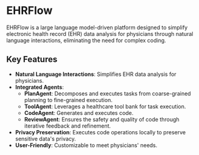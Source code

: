 # EHRFlow

EHRFlow is a large language model-driven platform designed to simplify electronic health record (EHR) data analysis for physicians through natural language interactions, eliminating the need for complex coding.

## Key Features

- **Natural Language Interactions**: Simplifies EHR data analysis for physicians.
- **Integrated Agents**:
  - **PlanAgent**: Decomposes and executes tasks from coarse-grained planning to fine-grained execution.
  - **ToolAgent**: Leverages a healthcare tool bank for task execution.
  - **CodeAgent**: Generates and executes code.
  - **ReviewAgent**: Ensures the safety and quality of code through iterative feedback and refinement.
- **Privacy Preservation**: Executes code operations locally to preserve sensitive data's privacy.
- **User-Friendly**: Customizable to meet physicians' needs.
